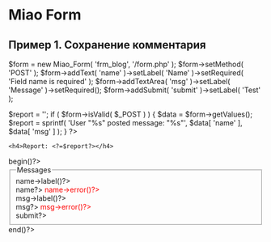 # Miao Form
## Пример 1. Сохранение комментария

$form = new Miao_Form( 'frm_blog', '/form.php' );
$form->setMethod( 'POST' );
$form->addText( 'name' )->setLabel( 'Name' )->setRequired( 'Field name is required' );
$form->addTextArea( 'msg' )->setLabel( 'Message' )->setRequired();
$form->addSubmit( 'submit' )->setLabel( 'Test' );

$report = '';
if ( $form->isValid( $_POST ) )
{
	$data = $form->getValues();
	$report = sprintf( 'User "%s" posted message: "%s"', $data[ 'name' ], $data[ 'msg' ] );
}
?>

<?php if ( $report ): ?>
	<h4>Report: <?=$report?></h4>
<?php endif;?>

<?=$form->begin()?>

<fieldset>
	<legend>Messages</legend>
		<?=$form->name->label()?>
		<div class="controls">
			<?=$form->name?>
			<span style="color: red"><?=$form->name->error()?></span>
	</div>
		<?=$form->msg->label()?>
		<div class="controls">
			<?=$form->msg?>
			<span style="color: red"><?=$form->msg->error()?></span>
	</div>
		<?=$form->submit?>
	</fieldset>

<?=$form->end()?>
